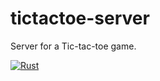# tictactoe-server

Server for a Tic-tac-toe game.

[![Rust](https://github.com/ondradoksy/tictactoe-server/actions/workflows/rust.yml/badge.svg)](https://github.com/ondradoksy/tictactoe-server/actions/workflows/rust.yml)
